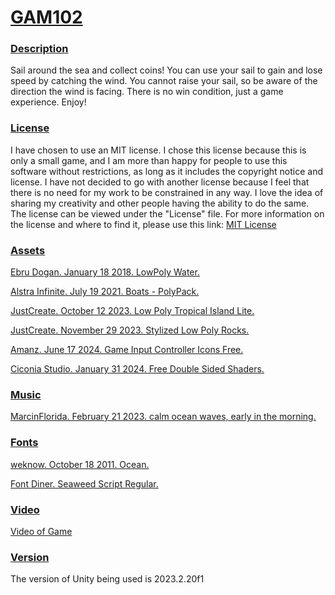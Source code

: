 # <ins> GAM102 # 

### <ins> Description ###
Sail around the sea and collect coins! You can use your sail to gain and lose speed by catching the wind. You cannot raise your sail, so be aware of the direction the wind is facing. There is no win condition, just a game experience. Enjoy!

### <ins> License ###
I have chosen to use an MIT license. I chose this license because this is only a small game, and I am more than happy for people to use this software without restrictions, as long as it includes the copyright notice and license. I have not decided to go with another license because I feel that there is no need for my work to be constrained in any way. I love the idea of sharing my creativity and other people having the ability to do the same. 
The license can be viewed under the "License" file. For more information on the license and where to find it, please use this link:
[MIT License](https://choosealicense.com/licenses/mit/)
### <ins> Assets  ###
[Ebru Dogan. January 18 2018. LowPoly Water.](https://assetstore.unity.com/packages/tools/particles-effects/lowpoly-water-107563)

[Alstra Infinite. July 19 2021. Boats - PolyPack.](https://assetstore.unity.com/packages/3d/vehicles/sea/boats-polypack-189866)

[JustCreate. October 12 2023. Low Poly Tropical Island Lite.](https://assetstore.unity.com/packages/3d/environments/low-poly-tropical-island-lite-242437)

[JustCreate. November 29 2023. Stylized Low Poly Rocks.](https://assetstore.unity.com/packages/3d/environments/landscapes/stylized-low-poly-rocks-271334)

[Amanz. June 17 2024. Game Input Controller Icons Free.](https://assetstore.unity.com/packages/2d/gui/icons/game-input-controller-icons-free-285953)

[Ciconia Studio. January 31 2024. Free Double Sided Shaders.](https://assetstore.unity.com/packages/vfx/shaders/free-double-sided-shaders-23087)

### <ins> Music ###
[MarcinFlorida. February 21 2023. calm ocean waves, early in the morning.](https://pixabay.com/sound-effects/calm-ocean-waves-early-in-the-morning-140020/)

### <ins> Fonts ###
[weknow. October 18 2011. Ocean.](https://www.dafont.com/ocean.font)

[Font Diner. Seaweed Script Regular.](https://www.1001fonts.com/seaweed-script-font.html)

### <ins> Video ###
[Video of Game](https://falmouthac-my.sharepoint.com/:v:/r/personal/df311964_falmouth_ac_uk/Documents/GAM102/GAM102_PeerReview_Video.mp4?csf=1&web=1&nav=eyJyZWZlcnJhbEluZm8iOnsicmVmZXJyYWxBcHAiOiJPbmVEcml2ZUZvckJ1c2luZXNzIiwicmVmZXJyYWxBcHBQbGF0Zm9ybSI6IldlYiIsInJlZmVycmFsTW9kZSI6InZpZXciLCJyZWZlcnJhbFZpZXciOiJNeUZpbGVzTGlua0NvcHkifX0&e=wWgoy5)

### <ins> Version ###
The version of Unity being used is 2023.2.20f1
